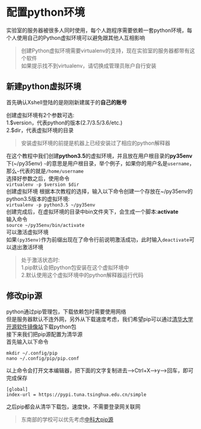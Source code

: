 # 配置python环境

实验室的服务器被很多人同时使用，每个人跑程序需要依赖一套python环境，每个人使用自己的Python虚拟环境可以避免跟其他人互相影响

> 创建Python虚拟环境需要virtualenv的支持，现在实验室的服务器都带有这个软件  
> 如果提示找不到virtualenv，请切换成管理员账户自行安装

## 新建python虚拟环境

首先确认Xshell登陆的是刚刚新建属于的**自己的账号**

创建虚拟环境有2个参数可选:  
1.\$version，代表python的版本(2.7/3.5/3.6/etc.)  
2.\$dir，代表虚拟环境的目录  

> 安装虚拟环境的前提是机器上已经安装过了相应的python解释器

在这个教程中我们创建**python3.5**的虚拟环境，并且放在用户根目录的**py35env**下(~/py35env)
`~`的意思是用户根目录，举个例子，如果你的用户名是`username`，那么`~`代表的就是`/home/username`  
选择好参数之后，使用命令  
`virtualenv -p $version $dir`  
创建虚拟环境 根据本次教程的选择，输入以下命令创建一个存放在~/py35env的python3.5版本的虚拟环境:  
`virtualenv -p python3.5 ~/py35env`  
创建完成后，在虚拟环境的目录中bin文件夹下，会生成一个脚本:**activate**  
输入命令  
`source ~/py35env/bin/activate`  
可以激活虚拟环境  
如果`(py35env)`作为前缀出现在了命令行前说明激活成功，此时输入`deactivate`可以退出激活环境

> 处于激活状态时:  
> 1.pip默认会把python包安装在这个虚拟环境中  
> 2.默认使用这个虚拟环境中的python解释器运行代码

## 修改pip源

python通过pip管理包，下载依赖包时需要使用网络  
但是服务器默认不连外网，另外从下载速度考虑，我们希望pip可以通过[清华大学开源软件镜像站](https://mirrors.tuna.tsinghua.edu.cn/help/pypi/)下载python包  
接下来我们把pip源配置为清华源  
首先输入以下命令

```text
mkdir ~/.config/pip
nano ~/.config/pip/pip.conf
```

以上命令会打开文本编辑器，把下面的文字复制进去--&gt;Ctrl+X--&gt;y--&gt;回车，即可完成保存
```
[global]  
index-url = https://pypi.tuna.tsinghua.edu.cn/simple
```


之后pip都会从清华下载包，速度快，不需要登录网关联网

> 东南部的学校可以优先考虑[中科大pip源](https://lug.ustc.edu.cn/wiki/mirrors/help/pypi)
